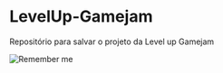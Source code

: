 # LevelUp-Gamejam
Repositório para salvar o projeto da Level up Gamejam

![Remember me](https://i.imgur.com/Srjf2lY.gif)